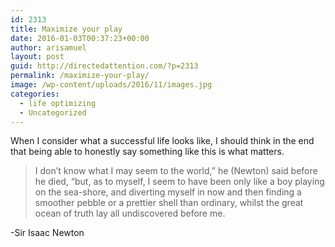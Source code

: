 ```yaml
---
id: 2313
title: Maximize your play
date: 2016-01-03T00:37:23+00:00
author: arisamuel
layout: post
guid: http://directedattention.com/?p=2313
permalink: /maximize-your-play/
image: /wp-content/uploads/2016/11/images.jpg
categories:
  - life optimizing
  - Uncategorized
---
```

When I consider what a successful life looks like, I should think in the end that being able to honestly say something like this is what matters.
<blockquote>I don’t know what I may seem to the world,” he (Newton) said before he died, “but, as to myself, I seem to have been only like a boy playing on the sea-shore, and diverting myself in now and then finding a smoother pebble or a prettier shell than ordinary, whilst the great ocean of truth lay all undiscovered before me.</blockquote>
-Sir Isaac Newton